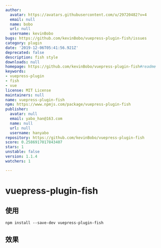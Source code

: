 ```yaml
---
author:
  avatar: https://avatars.githubusercontent.com/u/29720482?v=4
  email: null
  name: bobo
  url: null
  username: kevinBobo
bugs: https://github.com/kevinBobo/vuepress-plugin-fish/issues
category: plugin
date: '2019-12-06T05:41:56.921Z'
deprecated: false
description: fish style
downloads: null
homepage: https://github.com/kevinBobo/vuepress-plugin-fish#readme
keywords:
- vuepress-plugin
- fish
- vue
license: MIT License
maintainers: null
name: vuepress-plugin-fish
npm: https://www.npmjs.com/package/vuepress-plugin-fish
publisher:
  avatar: null
  email: yabo_han@163.com
  name: null
  url: null
  username: hanyabo
repository: https://github.com/kevinBobo/vuepress-plugin-fish
score: 0.2586917017843407
stars: 1
unstable: false
version: 1.1.4
watchers: 1

---
```


# vuepress-plugin-fish

## 使用
```
npm install --save-dev vuepress-plugin-fish
```

## 效果
